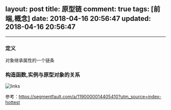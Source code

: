 layout: post
title: 原型链
comment: true
tags: [前端,概念]
date: 2018-04-16 20:56:47
updated: 2018-04-16 20:56:47
---

------
<!-- more -->

### 定义
对象继承属性的一个链条

### 构造函数,实例与原型对象的关系
![links](http://wangyuanqi.info/hexo/linksize.png)





参考：https://segmentfault.com/a/1190000014405410?utm_source=index-hottest